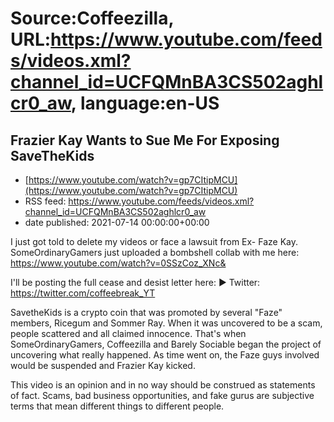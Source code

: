 # Source:Coffeezilla, URL:https://www.youtube.com/feeds/videos.xml?channel_id=UCFQMnBA3CS502aghlcr0_aw, language:en-US

## Frazier Kay Wants to Sue Me For Exposing SaveTheKids
 - [https://www.youtube.com/watch?v=gp7CItipMCU](https://www.youtube.com/watch?v=gp7CItipMCU)
 - RSS feed: https://www.youtube.com/feeds/videos.xml?channel_id=UCFQMnBA3CS502aghlcr0_aw
 - date published: 2021-07-14 00:00:00+00:00

I just got told to delete my videos or face a lawsuit from Ex- Faze Kay. 
SomeOrdinaryGamers just uploaded a bombshell collab with me here: https://www.youtube.com/watch?v=0SSzCoz_XNc&

I'll be posting the full cease and desist letter here:
► Twitter: https://twitter.com/coffeebreak_YT

SavetheKids is a crypto coin that was promoted by several "Faze" members, Ricegum and Sommer Ray. When it was uncovered to be a scam, people scattered and all claimed innocence. That's when SomeOrdinaryGamers, Coffeezilla and Barely Sociable began the project of uncovering what really happened. As time went on, the Faze guys involved would be suspended and Frazier Kay kicked. 

This video is an opinion and in no way should be construed as statements of fact. Scams, bad business opportunities, and fake gurus are subjective terms that mean different things to different people.

